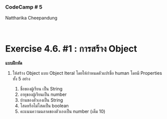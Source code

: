 ### CodeCamp # 5 <br>
Nattharika Cheepandung <br>
<br>
<br>

# Exercise 4.6. #1 :   การสร้าง Object

**แบบฝึกหัด** 

1. ให้สร้าง Object แบบ Object Iteral โดยให้กำหนดตัวแปรชื่อ human โดยมี Properties ทั้ง 5 อย่าง
    
    1. ชื่อของผู้เรียน เป็น String
    1. อายุของผู้เรียนเป็น number
    1. บ้านของตัวเองเป็น String
    1. โสดหรือไม่โสดเป็น boolean
    1. คะแนนความฉลาดของตัวเองเป็น number (เต็ม 10)